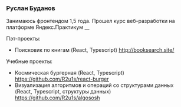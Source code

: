 ### Руслан Буданов

Занимаюсь фронтендом 1,5 года. 
Прошел курс веб-разработки на платформе Яндекс.Практикум
__

Пэт-проекты:
* Поисковик по книгам (React, Typescript) http://booksearch.site/

Учебные проекты:
* Космическая бургерная (React, Typescript) https://github.com/R2u1s/react-burger
* Визуализация алгоритмов и операций со структурами данных (React, Typescript, структуры данных) https://github.com/R2u1s/algososh
